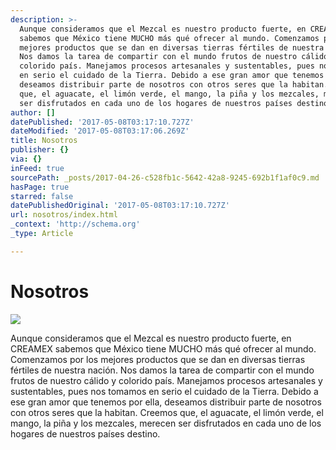 ```yaml
---
description: >-
  Aunque consideramos que el Mezcal es nuestro producto fuerte, en CREAMEX
  sabemos que México tiene MUCHO más qué ofrecer al mundo. Comenzamos por los
  mejores productos que se dan en diversas tierras fértiles de nuestra nación.
  Nos damos la tarea de compartir con el mundo frutos de nuestro cálido y
  colorido país. Manejamos procesos artesanales y sustentables, pues nos tomamos
  en serio el cuidado de la Tierra. Debido a ese gran amor que tenemos por ella,
  deseamos distribuir parte de nosotros con otros seres que la habitan. Creemos
  que, el aguacate, el limón verde, el mango, la piña y los mezcales, merecen
  ser disfrutados en cada uno de los hogares de nuestros países destino.
author: []
datePublished: '2017-05-08T03:17:10.727Z'
dateModified: '2017-05-08T03:17:06.269Z'
title: Nosotros
publisher: {}
via: {}
inFeed: true
sourcePath: _posts/2017-04-26-c528fb1c-5642-42a8-9245-692b1f1af0c9.md
hasPage: true
starred: false
datePublishedOriginal: '2017-05-08T03:17:10.727Z'
url: nosotros/index.html
_context: 'http://schema.org'
_type: Article

---
```

# **Nosotros**
![](https://the-grid-user-content.s3-us-west-2.amazonaws.com/6100583a-0704-4905-8f69-c4cc525b0f24.jpg)

Aunque consideramos que el Mezcal es nuestro producto fuerte, en CREAMEX sabemos que México tiene MUCHO más qué ofrecer al mundo. Comenzamos por los mejores productos que se dan en diversas tierras fértiles de nuestra nación. Nos damos la tarea de compartir con el mundo frutos de nuestro cálido y colorido país. Manejamos procesos artesanales y sustentables, pues nos tomamos en serio el cuidado de la Tierra. Debido a ese gran amor que tenemos por ella, deseamos distribuir parte de nosotros con otros seres que la habitan. Creemos que, el aguacate, el limón verde, el mango, la piña y los mezcales, merecen ser disfrutados en cada uno de los hogares de nuestros países destino.